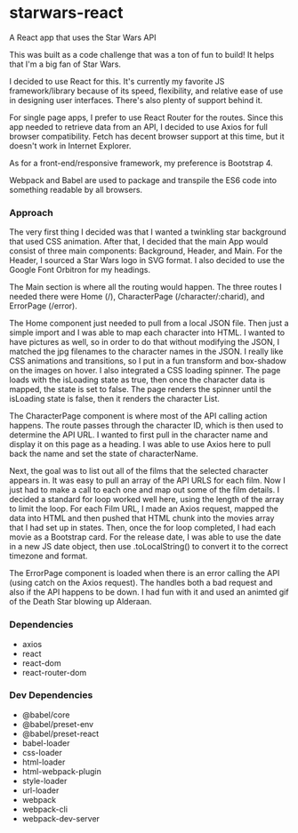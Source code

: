 # starwars-react
A React app that uses the Star Wars API

This was built as a code challenge that was a ton of fun to build! It helps that I'm a big fan of Star Wars. 

I decided to use React for this. It's currently my favorite JS framework/library because of its speed, flexibility, and relative ease of use in designing user interfaces. There's also plenty of support behind it.

For single page apps, I prefer to use React Router for the routes. Since this app needed to retrieve data from an API, I decided to use Axios for full browser compatibility. Fetch has decent browser support at this time, but it doesn't work in Internet Explorer. 

As for a front-end/responsive framework, my preference is Bootstrap 4.

Webpack and Babel are used to package and transpile the ES6 code into something readable by all browsers.

### Approach
The very first thing I decided was that I wanted a twinkling star background that used CSS animation. After that, I decided that the main App would consist of three main components: Background, Header, and Main. For the Header, I sourced a Star Wars logo in SVG format. I also decided to use the Google Font Orbitron for my headings.

The Main section is where all the routing would happen. The three routes I needed there were Home (/), CharacterPage (/character/:charid), and ErrorPage (/error). 

The Home component just needed to pull from a local JSON file. Then just a simple import and I was able to map each character into HTML. I wanted to have pictures as well, so in order to do that without modifying the JSON, I matched the jpg filenames to the character names in the JSON. I really like CSS animations and transitions, so I put in a fun transform and box-shadow on the images on hover. I also integrated a CSS loading spinner. The page loads with the isLoading state as true, then once the character data is mapped, the state is set to false. The page renders the spinner until the isLoading state is false, then it renders the character List.

The CharacterPage component is where most of the API calling action happens. The route passes through the character ID, which is then used to determine the API URL. I wanted to first pull in the character name and display it on this page as a heading. I was able to use Axios here to pull back the name and set the state of characterName. 

Next, the goal was to list out all of the films that the selected character appears in. It was easy to pull an array of the API URLS for each film. Now I just had to make a call to each one and map out some of the film details. I decided a standard for loop worked well here, using the length of the array to limit the loop. For each Film URL, I made an Axios request, mapped the data into HTML and then pushed that HTML chunk into the movies array that I had set up in states. Then, once the for loop completed, I had each movie as a Bootstrap card. For the release date, I was able to use the date in a new JS date object, then use .toLocalString() to convert it to the correct timezone and format. 

The ErrorPage component is loaded when there is an error calling the API (using catch on the Axios request). The handles both a bad request and also if the API happens to be down. I had fun with it and used an animted gif of the Death Star blowing up Alderaan.


### Dependencies
- axios
- react
- react-dom
- react-router-dom

### Dev Dependencies
- @babel/core
- @babel/preset-env
- @babel/preset-react
- babel-loader
- css-loader
- html-loader
- html-webpack-plugin
- style-loader
- url-loader
- webpack
- webpack-cli
- webpack-dev-server
